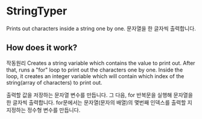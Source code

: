 # StringTyper
Prints out characters inside a string one by one. 
문자열을 한 글자씩 출력합니다. 

## How does it work?
작동원리
Creates a string variable which contains the value to print out.
After that, runs a "for" loop to print out the characters one by one. 
Inside the loop, it creates an integer variable which will contain which index of the string(array of characters) to print out. 

출력할 값을 저장하는 문자열 변수를 만듭니다. 
그 다음, for 반복문을 실행해 문자열을 한 글자씩 출력합니다. 
for문에서는 문자열(문자의 배열)의 몇번째 인덱스를 출력할 지 지정하는 정수형 변수를 만듭니다. 
